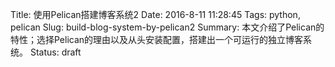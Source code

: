 Title: 使用Pelican搭建博客系统2
Date: 2016-8-11 11:28:45
Tags: python, pelican
Slug: build-blog-system-by-pelican2
Summary: 本文介绍了Pelican的特性；选择Pelican的理由以及从头安装配置，搭建出一个可运行的独立博客系统。
Status: draft
